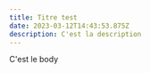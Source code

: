 ```yaml
---
title: Titre test
date: 2023-03-12T14:43:53.875Z
description: C'est la description
---
```

C'est le body